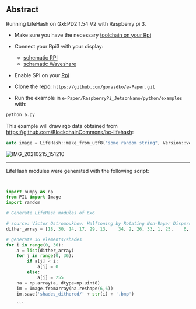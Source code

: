## Abstract

Running LifeHash on GxEPD2 1.54 V2 with Raspberry pi 3.


* Make sure you have the necessary [toolchain on your Rpi](https://solarianprogrammer.com/2017/12/08/raspberry-pi-raspbian-install-gcc-compile-cpp-17-programs/)

* Connect your Rpi3 with your display:
  * [schematic RPI](https://docs.microsoft.com/en-us/windows/iot-core/media/pinmappingsrpi/rp2_pinout.png)
  * [schamatic Waveshare](https://www.waveshare.com/wiki/1.54inch_e-Paper_Module)

* Enable SPI on your [Rpi](https://www.raspberrypi-spy.co.uk/2014/08/enabling-the-spi-interface-on-the-raspberry-pi/)

* Clone the repo: `https://github.com/gorazdko/e-Paper.git`

* Run the example in `e-Paper/RaspberryPi_JetsonNano/python/examples` with:


```python
python a.py
```
This example will draw rgb data obtained from https://github.com/BlockchainCommons/bc-lifehash:

```cpp
auto image = LifeHash::make_from_utf8("some random string", Version::version2, 1);
```



![IMG_20210215_151210](https://user-images.githubusercontent.com/25270775/107982982-53cb3980-6fc5-11eb-8f95-b6cec4c4d185.jpg)


----

LifeHash modules were generated with the following script:

```python


import numpy as np
from PIL import Image
import random

# Generate LifeHash modules of 6x6

# source: Victor Ostromoukhov: Halftoning by Rotating Non-Bayer Dispersed Dither Arrays
dither_array = [18, 30, 14, 17, 29, 13,    34, 2, 26, 33, 1, 25,    6, 22, 10, 5, 21, 9,      16, 28, 12, 19, 31, 15,    32, 0, 24, 35, 3, 27,    4, 20, 8, 7, 23, 11  ]

# generate 36 elements/shades
for i in range(0, 36):
    a = list(dither_array)
    for j in range(0, 36):
        if a[j] < i:
            a[j] = 0
        else:
            a[j] = 255
    na = np.array(a, dtype=np.uint8)
    im = Image.fromarray(na.reshape(6,6))
    im.save('shades_dithered/' + str(i) + '.bmp')
    
    ```
